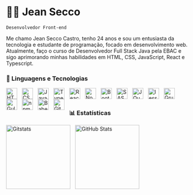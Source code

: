 # 🧑‍💻 Jean Secco

`Desenvolvedor Front-end`

Me chamo Jean Secco Castro, tenho 24 anos e sou um entusiasta da tecnologia e estudante de programação, focado em desenvolvimento web. Atualmente, faço o curso de Desenvolvedor Full Stack Java pela EBAC e sigo aprimorando minhas habilidades em HTML, CSS, JavaScript, React e Typescript.

### 🤖 Linguagens e Tecnologias

<img 
    align="left" 
    alt="HTML"
    title="HTML" 
    width="30px" 
    style="padding-right: 10px;" 
    src="https://cdn.jsdelivr.net/gh/devicons/devicon@latest/icons/html5/html5-original.svg"
/>
<img 
    align="left" 
    alt="CSS" 
    title="CSS"
    width="30px" 
    style="padding-right: 10px;" 
    src="https://cdn.jsdelivr.net/gh/devicons/devicon@latest/icons/css3/css3-original.svg" 
/>
<img 
    align="left" 
    alt="JavaScript" 
    title="JavaScript"
    width="30px" 
    style="padding-right: 10px;" 
    src="https://cdn.jsdelivr.net/gh/devicons/devicon@latest/icons/javascript/javascript-original.svg" 
/>
<img 
    align="left" 
    alt="TypeScript" 
    title="Typescript"
    width="30px" 
    style="padding-right: 10px;" 
    src="https://cdn.jsdelivr.net/gh/devicons/devicon@latest/icons/typescript/typescript-original.svg" 
/>
<img 
    align="left" 
    alt="React" 
    title="React"
    width="30px" 
    style="padding-right: 10px;" 
    src="https://cdn.jsdelivr.net/gh/devicons/devicon@latest/icons/react/react-original.svg" 
/>
<img 
    align="left" 
    alt="Node" 
    title="Node"
    width="30px" 
    style="padding-right: 10px;" 
    src="https://cdn.jsdelivr.net/gh/devicons/devicon@latest/icons/nodejs/nodejs-original.svg" 
/>
<img
    align="left" 
    alt="Bootstrap"
    title="Bootstrap" 
    width="30px" 
    style="padding-right: 10px;" 
    src="https://cdn.jsdelivr.net/gh/devicons/devicon@latest/icons/bootstrap/bootstrap-original.svg" 
/>
<img
    align="left" 
    alt="SASS" 
    title="SASS"
    width="30px" 
    style="padding-right: 10px;" 
    src="https://cdn.jsdelivr.net/gh/devicons/devicon@latest/icons/sass/sass-original.svg" 
/>
<img 
    align="left" 
    alt="JQuery" 
    title="JQuery"
    width="30px" 
    style="padding-right: 10px;" 
    src="https://cdn.jsdelivr.net/gh/devicons/devicon@latest/icons/jquery/jquery-original.svg" 
/>
<img 
    align="left" 
    alt="less" 
    title="less"
    width="30px" 
    style="padding-right: 10px;" 
   src="https://cdn.jsdelivr.net/gh/devicons/devicon@latest/icons/less/less-plain-wordmark.svg"
/>
<img 
    align="left" 
    alt="Grunt" 
    title="Grunt"
    width="30px" 
    style="padding-right: 10px;" 
    src="https://cdn.jsdelivr.net/gh/devicons/devicon@latest/icons/grunt/grunt-original.svg" 
/>
<img 
    align="left" 
    alt="Gulp" 
    title="Gulp"
    width="30px" 
    style="padding-right: 10px;" 
    src="https://cdn.jsdelivr.net/gh/devicons/devicon@latest/icons/gulp/gulp-plain.svg" 
/>
<img 
    align="left" 
    alt="npm" 
    title="npm"
    width="30px" 
    style="padding-right: 10px;" 
    src="https://cdn.jsdelivr.net/gh/devicons/devicon@latest/icons/npm/npm-original-wordmark.svg" 
/>
<img 
    align="left" 
    alt="Babel" 
    title="Babel"
    width="30px" 
    style="padding-right: 10px;" 
    src="https://cdn.jsdelivr.net/gh/devicons/devicon@latest/icons/babel/babel-original.svg" 
/>
<img 
    align="left" 
    alt="Git" 
    title="Git"
    width="30px" 
    style="padding-right: 10px;" 
    src="https://cdn.jsdelivr.net/gh/devicons/devicon@latest/icons/git/git-original.svg" 
/>

          
<br/>
<br/>

### 📊 Estatísticas

<img 
    align="left" 
    alt="Gitstats"
    height="175" 
    style="padding-right: 10px;" 
    src="https://github-readme-stats.vercel.app/api?username=zjeanero&show_icons=true&theme=tokyonight&true&locale=pt-br" 
/>
<img 
    align="left" 
    alt="GitHub Stats" 
    height="175"
    src="https://github-readme-stats.vercel.app/api/top-langs/?username=zjeanero&theme=tokyonight&layout=compact&custom_title=Tecnologias&langs_count=7" 
  />

